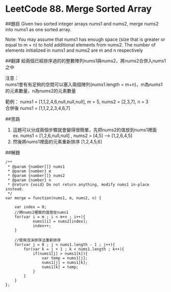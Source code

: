 # LeetCode 88. Merge Sorted Array

##題目
Given two sorted integer arrays nums1 and nums2, merge nums2 into nums1 as one sorted array.

Note:
You may assume that nums1 has enough space (size that is greater or equal to m + n)
to hold additional elements from nums2. The number of elements initialized in nums1 and nums2 are m and n respectively

##翻譯
給兩個已經排序過的的整數陣列nums1與nums2，將nums2合併入nums1之中

注意：  
nums1會有有足夠的空間可以塞入兩個陣列(nums1.length = m+n)，m為nums1的元素數量，n為nums2的元素數量

範例： 
nums1 = [1,1,2,4,6,null,null,null], m = 5,   nums2 = [2,3,7], n = 3  
合併後 nums1 = [1,1,2,2,3,4,6,7]  
  
##思路
1. 這題可以分成兩個步驟就會變得很簡單，先把nums2的值放到nums1裡面  
   ex. nums1 = [1,2,6,null,null] , nums2 = [4,5] --> [1,2,6,4,5]
2. 然後將nums1裡面的元素重新排序 [1,2,4,5,6]
  
##解題
```
/**
 * @param {number[]} nums1
 * @param {number} m
 * @param {number[]} nums2
 * @param {number} n
 * @return {void} Do not return anything, modify nums1 in-place instead.
 */
var merge = function(nums1, m, nums2, n) {
    
    var index = 0;
    //將nums2裡面的值放在nums1
    for(var i = m ; i < m+n ; i++){
            nums1[i] = nums2[index];
            index++;
    }
    
    //使用泡沫排序法重新排序
    for(var j = 0 ; j < nums1.length - 1 ; j++){
        for(var k = j + 1 ; k < nums1.length ; k++){
            if(nums1[j] > nums1[k]){
                var temp = nums1[j];
                nums1[j] = nums1[k];
                nums1[k] = temp;
            }
        }
    }
};
```
